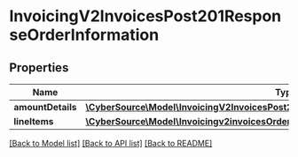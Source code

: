 # InvoicingV2InvoicesPost201ResponseOrderInformation

## Properties
Name | Type | Description | Notes
------------ | ------------- | ------------- | -------------
**amountDetails** | [**\CyberSource\Model\InvoicingV2InvoicesPost201ResponseOrderInformationAmountDetails**](InvoicingV2InvoicesPost201ResponseOrderInformationAmountDetails.md) |  | [optional] 
**lineItems** | [**\CyberSource\Model\Invoicingv2invoicesOrderInformationLineItems[]**](Invoicingv2invoicesOrderInformationLineItems.md) |  | [optional] 

[[Back to Model list]](../README.md#documentation-for-models) [[Back to API list]](../README.md#documentation-for-api-endpoints) [[Back to README]](../README.md)


